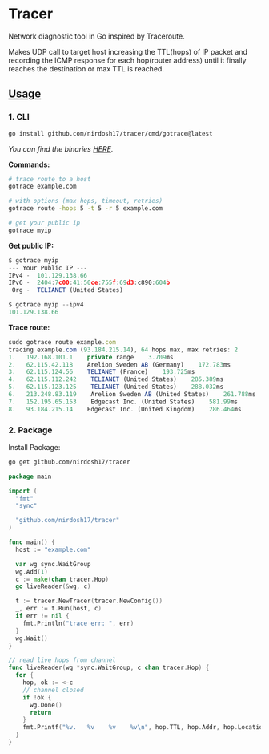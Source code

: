 # Tracer
Network diagnostic tool in Go inspired by Traceroute.

Makes UDP call to target host increasing the TTL(hops) of IP packet and recording the ICMP response for each hop(router address) until it finally reaches the destination or max TTL is reached.

## [Usage](https://pkg.go.dev/github.com/nirdosh17/tracer)

### 1. CLI
  ```bash
  go install github.com/nirdosh17/tracer/cmd/gotrace@latest
  ```
  _You can find the binaries [HERE](https://github.com/nirdosh17/tracer/releases/latest)._

  **Commands:**
  ```bash
  # trace route to a host
  gotrace example.com

  # with options (max hops, timeout, retries)
  gotrace route -hops 5 -t 5 -r 5 example.com

  # get your public ip
  gotrace myip
  ```

  **Get public IP:**
  
  ```js
  $ gotrace myip
  --- Your Public IP ---
  IPv4 -  101.129.138.66
  IPv6 -  2404:7c00:41:50ce:755f:69d3:c890:604b
   Org -  TELIANET (United States)

  $ gotrace myip --ipv4
  101.129.138.66
  ```

  **Trace route:**

```js
sudo gotrace route example.com
tracing example.com (93.184.215.14), 64 hops max, max retries: 2
1.   192.168.101.1    private range    3.709ms
2.   62.115.42.118    Arelion Sweden AB (Germany)    172.783ms
3.   62.115.124.56    TELIANET (France)    193.725ms
4.   62.115.112.242    TELIANET (United States)    285.389ms
5.   62.115.123.125    TELIANET (United States)    288.032ms
6.   213.248.83.119    Arelion Sweden AB (United States)    261.788ms
7.   152.195.65.153    Edgecast Inc. (United States)    581.99ms
8.   93.184.215.14    Edgecast Inc. (United Kingdom)    286.464ms
```

### 2. Package
  Install Package:
  ```bash
  go get github.com/nirdosh17/tracer
  ```

  ```go
  package main

  import (
    "fmt"
    "sync"

    "github.com/nirdosh17/tracer"
  )

  func main() {
    host := "example.com"

    var wg sync.WaitGroup
    wg.Add(1)
    c := make(chan tracer.Hop)
    go liveReader(&wg, c)

    t := tracer.NewTracer(tracer.NewConfig())
    _, err := t.Run(host, c)
    if err != nil {
      fmt.Println("trace err: ", err)
    }
    wg.Wait()
  }

  // read live hops from channel
  func liveReader(wg *sync.WaitGroup, c chan tracer.Hop) {
    for {
      hop, ok := <-c
      // channel closed
      if !ok {
        wg.Done()
        return
      }
      fmt.Printf("%v.   %v    %v    %v\n", hop.TTL, hop.Addr, hop.Location, hop.ElapsedTime)
    }
  }

  ```
